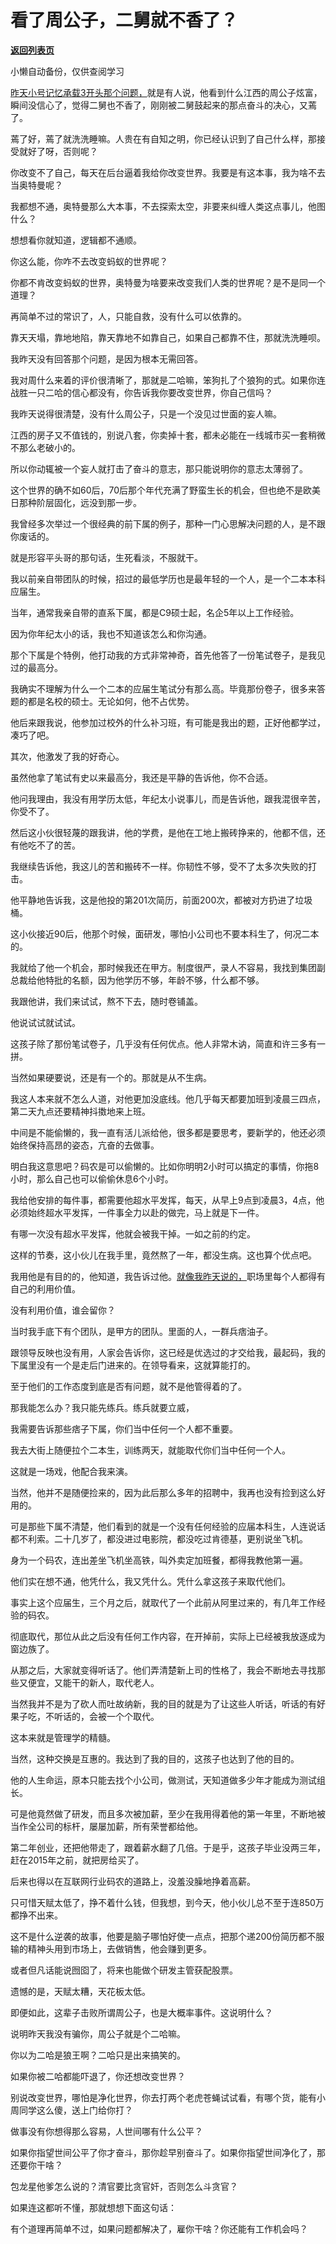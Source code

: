 # 看了周公子，二舅就不香了？

[**返回列表页**](/gzh/记忆承载)

小懒自动备份，仅供查阅学习

[昨天小号记忆承载3开头那个问题，](http://mp.weixin.qq.com/s?__biz=MzU3NDc5Nzc0NQ==&mid=2247519401&idx=2&sn=2621721a33368b0a357b2bd0059b121f&chksm=fd2e2e77ca59a76161930c794719a6657275a8411c879c5177f179be03053a180aaa42fad640&scene=21#wechat_redirect)就是有人说，他看到什么江西的周公子炫富，瞬间没信心了，觉得二舅也不香了，刚刚被二舅鼓起来的那点奋斗的决心，又蔫了。

  

蔫了好，蔫了就洗洗睡嘛。人贵在有自知之明，你已经认识到了自己什么样，那接受就好了呀，否则呢？

  

你改变不了自己，每天在后台逼着我给你改变世界。我要是有这本事，我为啥不去当奥特曼呢？  

  

我都想不通，奥特曼那么大本事，不去探索太空，非要来纠缠人类这点事儿，他图什么？  

  

想想看你就知道，逻辑都不通顺。  

  

你这么能，你咋不去改变蚂蚁的世界呢？  

  

你都不肯改变蚂蚁的世界，奥特曼为啥要来改变我们人类的世界呢？是不是同一个道理？

  

再简单不过的常识了，人，只能自救，没有什么可以依靠的。  

  

靠天天塌，靠地地陷，靠天靠地不如靠自己，如果自己都靠不住，那就洗洗睡呗。

  

我昨天没有回答那个问题，是因为根本无需回答。  

  

我对周什么来着的评价很清晰了，那就是二哈嘛，笨狗扎了个狼狗的式。如果你连战胜一只二哈的信心都没有，你告诉我你要改变世界，你自己信吗？  

  

我昨天说得很清楚，没有什么周公子，只是一个没见过世面的妄人嘛。

  

江西的房子又不值钱的，别说八套，你卖掉十套，都未必能在一线城市买一套稍微不那么老破小的。

  

所以你动辄被一个妄人就打击了奋斗的意志，那只能说明你的意志太薄弱了。  

  

这个世界的确不如60后，70后那个年代充满了野蛮生长的机会，但也绝不是欧美日那种阶层固化，远没到那一步。  

  

我曾经多次举过一个很经典的前下属的例子，那种一门心思解决问题的人，是不跟你废话的。  

  

就是形容平头哥的那句话，生死看淡，不服就干。

  

我以前亲自带团队的时候，招过的最低学历也是最年轻的一个人，是一个二本本科应届生。  

  

当年，通常我亲自带的直系下属，都是C9硕士起，名企5年以上工作经验。

  

因为你年纪太小的话，我也不知道该怎么和你沟通。

  

那个下属是个特例，他打动我的方式非常神奇，首先他答了一份笔试卷子，是我见过的最高分。

  

我确实不理解为什么一个二本的应届生笔试分有那么高。毕竟那份卷子，很多来答题的都是名校的硕士。无论如何，他不占优势。

  

他后来跟我说，他参加过校外的什么补习班，有可能是我出的题，正好他都学过，凑巧了吧。

  

其次，他激发了我的好奇心。  

  

虽然他拿了笔试有史以来最高分，我还是平静的告诉他，你不合适。  

  

他问我理由，我没有用学历太低，年纪太小说事儿，而是告诉他，跟我混很辛苦，你受不了。

  

然后这小伙很轻蔑的跟我讲，他的学费，是他在工地上搬砖挣来的，他都不信，还有他吃不了的苦。  

  

我继续告诉他，我这儿的苦和搬砖不一样。你韧性不够，受不了太多次失败的打击。  

  

他平静地告诉我，这是他投的第201次简历，前面200次，都被对方扔进了垃圾桶。

  

这小伙接近90后，他那个时候，面研发，哪怕小公司也不要本科生了，何况二本的。  

  

我就给了他一个机会，那时候我还在甲方。制度很严，录人不容易，我找到集团副总裁给他特批的名额，因为他学历不够，年龄不够，什么都不够。  

  

我跟他讲，我们来试试，熬不下去，随时卷铺盖。  

  

他说试试就试试。  

  

这孩子除了那份笔试卷子，几乎没有任何优点。他人非常木讷，简直和许三多有一拼。

  

当然如果硬要说，还是有一个的。那就是从不生病。  

  

我这人本来就不怎么人道，对他更加没底线。他几乎每天都要加班到凌晨三四点，第二天九点还要精神抖擞地来上班。  

  

中间是不能偷懒的，我一直有活儿派给他，很多都是要思考，要新学的，他还必须始终保持高昂的姿态，亢奋的去做事。  

  

明白我这意思吧？码农是可以偷懒的。比如你明明2小时可以搞定的事情，你拖8小时，那么自己也可以偷偷休息6个小时。

  

我给他安排的每件事，都需要他超水平发挥，每天，从早上9点到凌晨3，4点，他必须始终超水平发挥，一件事全力以赴的做完，马上就是下一件。  

  

有哪一次没有超水平发挥，他就会被我干掉。一如之前的约定。

  

这样的节奏，这小伙儿在我手里，竟然熬了一年，都没生病。这也算个优点吧。  

  

我用他是有目的的，他知道，我告诉过他。[就像我昨天说的，](http://mp.weixin.qq.com/s?__biz=MzU3NDc5Nzc0NQ==&mid=2247519401&idx=2&sn=2621721a33368b0a357b2bd0059b121f&chksm=fd2e2e77ca59a76161930c794719a6657275a8411c879c5177f179be03053a180aaa42fad640&scene=21#wechat_redirect)职场里每个人都得有自己的利用价值。  

  

没有利用价值，谁会留你？

  

当时我手底下有个团队，是甲方的团队。里面的人，一群兵痞油子。  

  

跟领导反映也没有用，人家会告诉你，这已经是优选过的才交给我，最起码，我的下属里没有一个是走后门进来的。在领导看来，这就算能打的。

  

至于他们的工作态度到底是否有问题，就不是他管得着的了。

  

那我能怎么办？我只能先练兵。练兵就要立威，  

  

我需要告诉那些痞子下属，你们当中任何一个人都不重要。

  

我去大街上随便拉个二本生，训练两天，就能取代你们当中任何一个人。  

  

这就是一场戏，他配合我来演。  

  

当然，他并不是随便捡来的，因为此后那么多年的招聘中，我再也没有捡到这么好用的。  

  

可是那些下属不清楚，他们看到的就是一个没有任何经验的应届本科生，人连说话都不利索。二十几岁了，都没进过电影院，都没吃过肯德基，更别说坐飞机。

  

身为一个码农，连出差坐飞机坐高铁，叫外卖定加班餐，都得我教他第一遍。

  

他们实在想不通，他凭什么，我又凭什么。凭什么拿这孩子来取代他们。

  

事实上这个应届生，三个月之后，就取代了一个此前从阿里过来的，有几年工作经验的码农。  

  

彻底取代，那位从此之后没有任何工作内容，在开掉前，实际上已经被我放逐成为窗边族了。  

  

从那之后，大家就变得听话了。他们弄清楚新上司的性格了，我会不断地去寻找那些又便宜，又能干的新人，取代老人。

  

当然我并不是为了砍人而吐故纳新，我的目的就是为了让这些人听话，听话的有好果子吃，不听话的，会被一个个取代。  

  

这本来就是管理学的精髓。  

  

当然，这种交换是互惠的。我达到了我的目的，这孩子也达到了他的目的。  

  

他的人生命运，原本只能去找个小公司，做测试，天知道做多少年才能成为测试组长。  

  

可是他竟然做了研发，而且多次被加薪，至少在我用得着他的第一年里，不断地被当作全公司的标杆，屡屡加薪，所有荣誉都给他。

  

第二年创业，还把他带走了，跟着薪水翻了几倍。于是乎，这孩子毕业没两三年，赶在2015年之前，就把房给买了。

  

后来也得以在互联网行业码农的道路上，没羞没臊地挣着高薪。  

  

只可惜天赋太低了，挣不着什么钱，但我想，到今天，他小伙儿总不至于连850万都挣不出来。

  

这不是什么逆袭的故事，他要是脑子哪怕好使一点点，把那个递200份简历都不服输的精神头用到市场上，去做销售，他会赚到更多。  

  

或者但凡话能说囫囵了，将来也能做个研发主管获配股票。

  

遗憾的是，天赋太糟，天花板太低。  

  

即便如此，这辈子击败所谓周公子，也是大概率事件。这说明什么？  

  

说明昨天我没有骗你，周公子就是个二哈嘛。

  

你以为二哈是狼王啊？二哈只是出来搞笑的。  

  

如果你被二哈都能吓退了，你还想改变世界？  

  

别说改变世界，哪怕是净化世界，你去打两个老虎苍蝇试试看，有哪个货，能有小周同学这么傻，送上门给你打？

  

做事没有你想得那么容易，人世间哪有什么公平？

  

如果你指望世间公平了你才奋斗，那你趁早别奋斗了。如果你指望世间净化了，那还要你干啥？

  

包龙星他爹怎么说的？清官要比贪官奸，否则怎么斗贪官？

  

如果连这都听不懂，那就想想下面这句话：

  

有个道理再简单不过，如果问题都解决了，雇你干啥？你还能有工作机会吗？


